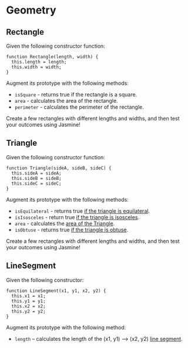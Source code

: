 # Geometry

## Rectangle

Given the following constructor function:

```
function Rectangle(length, width) {
  this.length = length;
  this.width = width;
}
```

Augment its prototype with the following methods:

* `isSquare` - returns true if the rectangle is a square.
* `area` - calculates the area of the rectangle.
* `perimeter` - calculates the perimeter of the rectangle.

Create a few rectangles with different lengths and widths, and then test your outcomes using Jasmine!


## Triangle

Given the following constructor function:

```
function Triangle(sideA, sideB, sideC) {
  this.sideA = sideA;
  this.sideB = sideB;
  this.sideC = sideC;
}
```

Augment its prototype with the following methods:

* `isEquilateral` - returns true [if the triangle is equilateral](http://en.wikipedia.org/wiki/Equilateral_triangle).
* `isIsosceles` - return true [if the triangle is isosceles](http://en.wikipedia.org/wiki/Isosceles_triangle#By_relative_lengths_of_sides).
* `area` - calculates the [area of the Triangle](http://en.wikipedia.org/wiki/Heron%27s_formula).
* `isObtuse` - returns true [if the triangle is obtuse](http://en.wikipedia.org/wiki/Isosceles_triangle#By_internal_angles).

Create a few rectangles with different lengths and widths, and then test your outcomes using Jasmine!


## LineSegment

Given the following constructor:

```
function LineSegment(x1, y1, x2, y2) {
  this.x1 = x1;
  this.y1 = y1;
  this.x2 = x2;
  this.y2 = y2;
}
```
Augment its prototype with the following method:

* `length` – calculates the length of the (x1, y1) --> (x2, y2) [line segment](http://en.wikipedia.org/wiki/Pythagorean_theorem).
